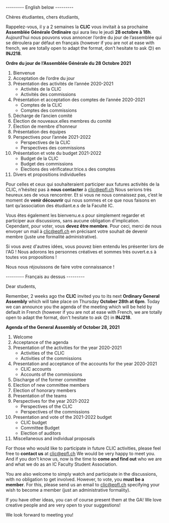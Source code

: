 --------- English below ---------

Chères étudiantes, chers étudiants,

Rappelez-vous, il y a 2 semaines la **CLIC** vous invitait à sa prochaine **Assemblée Générale Ordinaire** qui aura lieu le jeudi **28 octobre à 18h**.
Aujourd’hui nous pouvons vous annoncer l’ordre du jour de l’assemblée qui se déroulera par défaut en français (however if you are not at ease with french, we are totally open to adapt the format, don’t hesitate to ask 😊) en **INJ218**.



**Ordre du jour de l’Assemblée Générale du 28 Octobre 2021**

1. Bienvenue
2. Acceptation de l’ordre du jour
3. Présentation des activités de l’année 2020-2021
    * Activités de la CLIC
    * Activités des commissions
4. Présentation et acceptation des comptes de l’année 2020-2021
    * Comptes de la CLIC
    * Comptes des commissions
5. Décharge de l’ancien comité
6. Élection de nouveaux.elles membres du comité
7. Élection de membre d’honneur
8. Présentation des équipes
9. Perspectives pour l’année 2021-2022
    * Perspectives de la CLIC
    * Perspectives des commissions
10. Présentation et vote du budget 2021-2022
    * Budget de la CLIC
    * Budget des commissions
    * Élections des vérificateur.trice.s des comptes
11. Divers et propositions individuelles



Pour celles et ceux qui souhaiteraient participer aux futures activités de la CLIC, n’hésitez pas à **nous contacter** à [clic@epfl.ch](clic@epfl.ch)
Nous serions très heureux.ses de vous rencontrer. Et si vous ne nous connaissez pas, c’est le moment de **venir découvrir** qui nous sommes et ce que nous faisons en tant qu’association des étudiant.e.s de la Faculté IC.

Vous êtes également les bienvenu.e.s pour simplement regarder et participer aux discussions, sans aucune obligation d'implication. Cependant, pour voter, vous **devez être membre**. Pour ceci, merci de nous envoyer un mail à [clic@epfl.ch](clic@epfl.ch) en précisant votre souhait de devenir membre (juste une formalité administrative).

Si vous avez d'autres idées, vous pouvez bien entendu les présenter lors de l'AG ! Nous adorons les personnes créatives et sommes très ouvert.e.s à toutes vos propositions !

Nous nous réjouissons de faire votre connaissance !


--------- Français au dessus ---------


Dear students,

Remember, 2 weeks ago the **CLIC** invited you to its next **Ordinary General Assembly** which will take place on Thursday **October 28th at 6pm**.
Today we can announce you the agenda of the meeting which will be held by default in French (however if you are not at ease with French, we are totally open to adapt the format, don't hesitate to ask 😊) in **INJ218**.


**Agenda of the General Assembly of October 28, 2021**

1. Welcome
2. Acceptance of the agenda
3. Presentation of the activities for the year 2020-2021
    * Activities of the CLIC
    * Activities of the commissions
4. Presentation and acceptance of the accounts for the year 2020-2021
    * CLIC accounts
    * Accounts of the commissions
5. Discharge of the former committee
6. Election of new committee members
7. Election of honorary members
8. Presentation of the teams
9. Perspectives for the year 2021-2022
    * Perspectives of the CLIC
    * Perspectives of the commissions
10. Presentation and vote of the 2021-2022 budget
    * CLIC budget
    * Committee Budget
    * Election of auditors
11. Miscellaneous and individual proposals


For those who would like to participate in future CLIC activities, please feel free to **contact us** at [clic@epfl.ch](clic@epfl.ch)
We would be very happy to meet you. And if you don't know us, now is the time to **come and find out** who we are and what we do as an IC Faculty Student Association.

You are also welcome to simply watch and participate in the discussions, with no obligation to get involved. However, to vote, you **must be a member**. For this, please send us an email to [clic@epfl.ch](clic@epfl.ch) specifying your wish to become a member (just an administrative formality).

If you have other ideas, you can of course present them at the GA! We love creative people and are very open to your suggestions!

We look forward to meeting you!